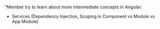 "Member try to learn about more intermediate concepts in Angular:
- Services (Dependency Injection, Scoping in Component vs Module vs App Module)



